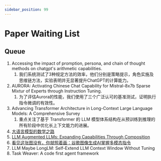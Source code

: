 ```yaml
---
sidebar_position: 99
---
```


# Paper Waiting List

## Queue

1.  Accessing the impact of promption, persona, and chain of thought methods on chatgpt's arithmetic capabilities.
    1.  我们系统测试了3种规定方法的效率，他们分别是策略提示，角色实施及思维链方法，实验表明并无显著提升ChatGPT的计算能力。
2.  AURORA: Activating Chinese Chat Capability for Mistral-8x7b Sparse Mixtur of Experts through Instruction Tuning.
    1.  为了评估Aurora的性能，我们使用了三个广泛认可的基准测试，证明执行指令微调的有效性。
3.  Advancing Transformer Architecture in Long-Context Large Language Models: A Comprehensive Survey
    1.  重点关注了基于 Transformer 的 LLM 模型体系结构在从预训练到推理的所有阶段中优化长上下文能力的进展。
4.  [大语言模型的数学之路](https://mp.weixin.qq.com/s/BXQVY7rjlwjAkSxWg_dtcQ?poc_token=HG6UlmWjJZrOzOoYBgzcvr4U8cvjzDAq4eRf8z7N)
6.  [LLM Augmented LLMs: Expanding Capabilities Through Composition](https://arxiv.org/pdf/2401.02412.pdf)
7.  [看见这张图没有，你就照着画：谷歌图像生成AI掌握多模态指令](https://mp.weixin.qq.com/s/u8qjCihAFZVVnuP82b-MSQ)
9.  LLM Maybe LongLM: Self-Extend LLM Context Window Without Tuning
10. Task Weaver: A code first agent framework